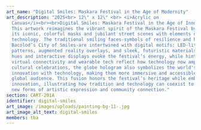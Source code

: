 ```yaml
---
art_name: "Digital Smiles: Maskara Festival in the Age of Modernity"
art_description: "2025<br> 12\" x 12\" <br> <i>Acrylic on
  Canvas</i><br><br>Digital Smiles: Maskara Festival in the Age of Innovation
  This artwork reimagines the vibrant spirit of the Maskara Festival by fusing
  its iconic, colorful masks and jubilant street scenes with elements of modern
  technology. The traditional smiling faces-symbols of resilience and hope from
  Bacolod’s City of Smiles-are intertwined with digital motifs: LED-lit
  patterns, augmented reality overlays, and sleek, futuristic materials. Neon
  hues and interactive displays evoke the festival’s energy, while hints of
  virtual connectivity and wearable tech reflect how technology now amplifies
  cultural celebrations, the globe hologram also symbolizes the world's fast
  innovation with technology, making them more immersive and accessible to a
  global audience. This fusion honors the festival’s heritage while embracing
  innovation, illustrating how tradition and technology can coexist to create
  new forms of artistic expression and community connection."
section: CART-201A
identifier: digital-smiles
art_image: /images/uploads/painting-bg-11-.jpg
art_image_alt_text: digital-smiles
members: tba
---
```

